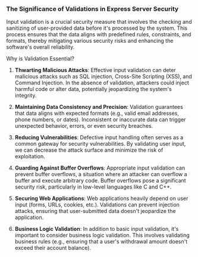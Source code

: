 ### The Significance of Validations in Express Server Security

Input validation is a crucial security measure that involves the checking and sanitizing of user-provided data before it's processed by the system. This process ensures that the data aligns with predefined rules, constraints, and formats, thereby mitigating various security risks and enhancing the software's overall reliability.

Why is Validation Essential?

1. **Thwarting Malicious Attacks**:
Effective input validation can deter malicious attacks such as SQL injection, Cross-Site Scripting (XSS), and Command Injection. In the absence of validation, attackers could inject harmful code or alter data, potentially jeopardizing the system's integrity.

2. **Maintaining Data Consistency and Precision**:
Validation guarantees that data aligns with expected formats (e.g., valid email addresses, phone numbers, or dates). Inconsistent or inaccurate data can trigger unexpected behavior, errors, or even security breaches.

3. **Reducing Vulnerabilities**:
Defective input handling often serves as a common gateway for security vulnerabilities. By validating user input, we can decrease the attack surface and minimize the risk of exploitation.

4. **Guarding Against Buffer Overflows**:
Appropriate input validation can prevent buffer overflows, a situation where an attacker can overflow a buffer and execute arbitrary code. Buffer overflows pose a significant security risk, particularly in low-level languages like C and C++.

5. **Securing Web Applications**:
Web applications heavily depend on user input (forms, URLs, cookies, etc.). Validations can prevent injection attacks, ensuring that user-submitted data doesn't jeopardize the application.

6. **Business Logic Validation**:
In addition to basic input validation, it's important to consider business logic validation. This involves validating business rules (e.g., ensuring that a user's withdrawal amount doesn't exceed their account balance).